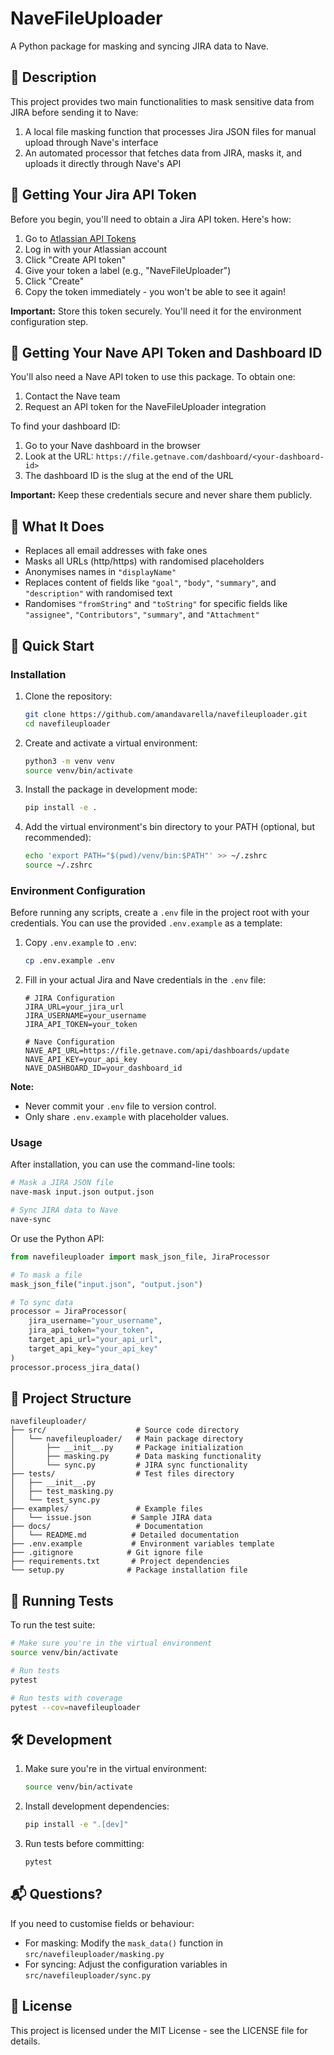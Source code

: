 # NaveFileUploader

A Python package for masking and syncing JIRA data to Nave.

## 📝 Description

This project provides two main functionalities to mask sensitive data from JIRA before sending it to Nave:

1. A local file masking function that processes Jira JSON files for manual upload through Nave's interface
2. An automated processor that fetches data from JIRA, masks it, and uploads it directly through Nave's API

## 🔑 Getting Your Jira API Token

Before you begin, you'll need to obtain a Jira API token. Here's how:

1. Go to [Atlassian API Tokens](https://id.atlassian.com/manage-profile/security/api-tokens)
2. Log in with your Atlassian account
3. Click "Create API token"
4. Give your token a label (e.g., "NaveFileUploader")
5. Click "Create"
6. Copy the token immediately - you won't be able to see it again!

**Important:** Store this token securely. You'll need it for the environment configuration step.

## 🔐 Getting Your Nave API Token and Dashboard ID

You'll also need a Nave API token to use this package. To obtain one:
1. Contact the Nave team
2. Request an API token for the NaveFileUploader integration

To find your dashboard ID:
1. Go to your Nave dashboard in the browser
2. Look at the URL: `https://file.getnave.com/dashboard/<your-dashboard-id>`
3. The dashboard ID is the slug at the end of the URL

**Important:** Keep these credentials secure and never share them publicly.

## 🔧 What It Does

* Replaces all email addresses with fake ones
* Masks all URLs (http/https) with randomised placeholders
* Anonymises names in `"displayName"`
* Replaces content of fields like `"goal"`, `"body"`, `"summary"`, and `"description"` with randomised text
* Randomises `"fromString"` and `"toString"` for specific fields like `"assignee"`, `"Contributors"`, `"summary"`, and `"Attachment"`

## 🚀 Quick Start

### Installation

1. Clone the repository:
   ```bash
   git clone https://github.com/amandavarella/navefileuploader.git
   cd navefileuploader
   ```

2. Create and activate a virtual environment:
   ```bash
   python3 -m venv venv
   source venv/bin/activate
   ```

3. Install the package in development mode:
   ```bash
   pip install -e .
   ```

4. Add the virtual environment's bin directory to your PATH (optional, but recommended):
   ```bash
   echo 'export PATH="$(pwd)/venv/bin:$PATH"' >> ~/.zshrc
   source ~/.zshrc
   ```

### Environment Configuration

Before running any scripts, create a `.env` file in the project root with your credentials. You can use the provided `.env.example` as a template:

1. Copy `.env.example` to `.env`:
   ```bash
   cp .env.example .env
   ```

2. Fill in your actual Jira and Nave credentials in the `.env` file:
   ```
   # JIRA Configuration
   JIRA_URL=your_jira_url
   JIRA_USERNAME=your_username
   JIRA_API_TOKEN=your_token

   # Nave Configuration
   NAVE_API_URL=https://file.getnave.com/api/dashboards/update
   NAVE_API_KEY=your_api_key
   NAVE_DASHBOARD_ID=your_dashboard_id
   ```

**Note:**
- Never commit your `.env` file to version control.
- Only share `.env.example` with placeholder values.

### Usage

After installation, you can use the command-line tools:

```bash
# Mask a JIRA JSON file
nave-mask input.json output.json

# Sync JIRA data to Nave
nave-sync
```

Or use the Python API:

```python
from navefileuploader import mask_json_file, JiraProcessor

# To mask a file
mask_json_file("input.json", "output.json")

# To sync data
processor = JiraProcessor(
    jira_username="your_username",
    jira_api_token="your_token",
    target_api_url="your_api_url",
    target_api_key="your_api_key"
)
processor.process_jira_data()
```

## 📂 Project Structure

```
navefileuploader/
├── src/                    # Source code directory
│   └── navefileuploader/   # Main package directory
│       ├── __init__.py     # Package initialization
│       ├── masking.py      # Data masking functionality
│       └── sync.py         # JIRA sync functionality
├── tests/                  # Test files directory
│   ├── __init__.py
│   ├── test_masking.py
│   └── test_sync.py
├── examples/               # Example files
│   └── issue.json         # Sample JIRA data
├── docs/                   # Documentation
│   └── README.md          # Detailed documentation
├── .env.example           # Environment variables template
├── .gitignore            # Git ignore file
├── requirements.txt       # Project dependencies
└── setup.py              # Package installation file
```

## 🧪 Running Tests

To run the test suite:

```bash
# Make sure you're in the virtual environment
source venv/bin/activate

# Run tests
pytest

# Run tests with coverage
pytest --cov=navefileuploader
```

## 🛠 Development

1. Make sure you're in the virtual environment:
   ```bash
   source venv/bin/activate
   ```

2. Install development dependencies:
   ```bash
   pip install -e ".[dev]"
   ```

3. Run tests before committing:
   ```bash
   pytest
   ```

## 📬 Questions?

If you need to customise fields or behaviour:
* For masking: Modify the `mask_data()` function in `src/navefileuploader/masking.py`
* For syncing: Adjust the configuration variables in `src/navefileuploader/sync.py`

## 📄 License

This project is licensed under the MIT License - see the LICENSE file for details. 